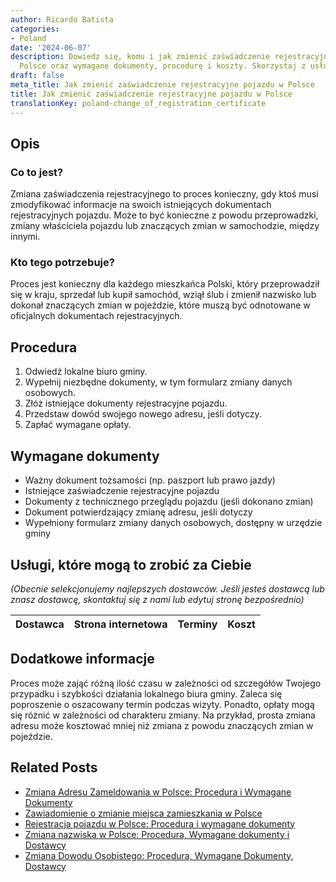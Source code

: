 ```yaml
---
author: Ricardo Batista
categories:
- Poland
date: '2024-06-07'
description: Dowiedz się, komu i jak zmienić zaświadczenie rejestracyjne pojazdu w
  Polsce oraz wymagane dokumenty, procedurę i koszty. Skorzystaj z usług biura gminy.
draft: false
meta_title: Jak zmienić zaświadczenie rejestracyjne pojazdu w Polsce
title: Jak zmienić zaświadczenie rejestracyjne pojazdu w Polsce
translationKey: poland-change_of_registration_certificate
---
```



## Opis
### Co to jest?
Zmiana zaświadczenia rejestracyjnego to proces konieczny, gdy ktoś musi zmodyfikować informacje na swoich istniejących dokumentach rejestracyjnych pojazdu. Może to być konieczne z powodu przeprowadzki, zmiany właściciela pojazdu lub znaczących zmian w samochodzie, między innymi.

### Kto tego potrzebuje?
Proces jest konieczny dla każdego mieszkańca Polski, który przeprowadził się w kraju, sprzedał lub kupił samochód, wziął ślub i zmienił nazwisko lub dokonał znaczących zmian w pojeździe, które muszą być odnotowane w oficjalnych dokumentach rejestracyjnych.

## Procedura
1. Odwiedź lokalne biuro gminy.
2. Wypełnij niezbędne dokumenty, w tym formularz zmiany danych osobowych.
3. Złóż istniejące dokumenty rejestracyjne pojazdu.
4. Przedstaw dowód swojego nowego adresu, jeśli dotyczy.
5. Zapłać wymagane opłaty.

## Wymagane dokumenty
- Ważny dokument tożsamości (np. paszport lub prawo jazdy)
- Istniejące zaświadczenie rejestracyjne pojazdu
- Dokumenty z technicznego przeglądu pojazdu (jeśli dokonano zmian)
- Dokument potwierdzający zmianę adresu, jeśli dotyczy
- Wypełniony formularz zmiany danych osobowych, dostępny w urzędzie gminy

## Usługi, które mogą to zrobić za Ciebie

_(Obecnie selekcjonujemy najlepszych dostawców. Jeśli jesteś dostawcą lub znasz dostawcę, skontaktuj się z nami lub edytuj stronę bezpośrednio)_

| Dostawca        |     Strona internetowa  |     Terminy     |       Koszt      |
| :-------------: | :-------------: |  :-------------: | :-------------: |

## Dodatkowe informacje
Proces może zająć różną ilość czasu w zależności od szczegółów Twojego przypadku i szybkości działania lokalnego biura gminy. Zaleca się poproszenie o oszacowany termin podczas wizyty. Ponadto, opłaty mogą się różnić w zależności od charakteru zmiany. Na przykład, prosta zmiana adresu może kosztować mniej niż zmiana z powodu znaczących zmian w pojeździe.


## Related Posts

- [Zmiana Adresu Zameldowania w Polsce: Procedura i Wymagane Dokumenty](https://tramitit.com/pl/guides/poland/zmiana_adresu_zameldowania/)
- [Zawiadomienie o zmianie miejsca zamieszkania w Polsce](https://tramitit.com/pl/guides/poland/zgloszenie_zmiany_miejsca_zamieszkania/)
- [Rejestracja pojazdu w Polsce: Procedura i wymagane dokumenty](https://tramitit.com/pl/guides/poland/zarejestrowanie_pojazdu/)
- [Zmiana nazwiska w Polsce: Procedura, Wymagane dokumenty i Dostawcy](https://tramitit.com/pl/guides/poland/zgloszenie_zmiany_nazwiska/)
- [Zmiana Dowodu Osobistego: Procedura, Wymagane Dokumenty, Dostawcy](https://tramitit.com/pl/guides/poland/zmiana_dowodu_osobistego/)